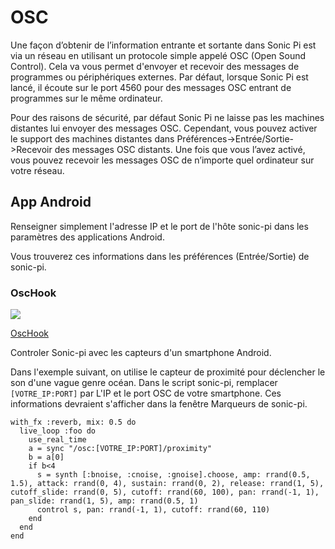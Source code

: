 # OSC

Une façon d’obtenir de l’information entrante et sortante dans Sonic Pi est via un réseau en utilisant un protocole simple appelé OSC (Open Sound Control). 
Cela va vous permet d'envoyer et recevoir des messages de programmes ou périphériques externes.
Par défaut, lorsque Sonic Pi est lancé, il écoute sur le port 4560 pour des messages OSC entrant de programmes sur le même ordinateur. 

Pour des raisons de sécurité, par défaut Sonic Pi ne laisse pas les machines distantes lui envoyer des messages OSC. 
Cependant, vous pouvez activer le support des machines distantes dans Préférences->Entrée/Sortie->Recevoir des messages OSC distants. 
Une fois que vous l’avez activé, vous pouvez recevoir les messages OSC de n’importe quel ordinateur sur votre réseau.



## App Android

Renseigner simplement l'adresse IP et le port de l'hôte sonic-pi dans les paramètres des applications Android.

Vous trouverez ces informations dans les préférences (Entrée/Sortie) de sonic-pi.

### OscHook

![](https://lh3.ggpht.com/GEO66_LCl6wlrD5nvKbVlCfgHq151v80bbUx5re-DX9KocPFvbSfrRZQcwgfkXXRsA=s180-rw)

[OscHook](https://play.google.com/store/apps/details?id=com.hollyhook.oscHook&hl=fr)

Controler Sonic-pi avec les capteurs d'un smartphone Android.

Dans l'exemple suivant, on utilise le capteur de proximité pour déclencher le son d'une vague genre océan.
Dans le script sonic-pi, remplacer `[VOTRE_IP:PORT]` par L'IP et le port OSC de votre smartphone.
Ces informations devraient s'afficher dans la fenêtre Marqueurs de sonic-pi.


```
with_fx :reverb, mix: 0.5 do
  live_loop :foo do
    use_real_time
    a = sync "/osc:[VOTRE_IP:PORT]/proximity"
    b = a[0]
    if b<4
      s = synth [:bnoise, :cnoise, :gnoise].choose, amp: rrand(0.5, 1.5), attack: rrand(0, 4), sustain: rrand(0, 2), release: rrand(1, 5), cutoff_slide: rrand(0, 5), cutoff: rrand(60, 100), pan: rrand(-1, 1), pan_slide: rrand(1, 5), amp: rrand(0.5, 1)
      control s, pan: rrand(-1, 1), cutoff: rrand(60, 110)
    end
  end
end

```
